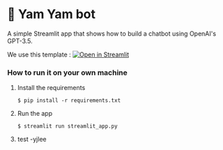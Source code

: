 # 💬 Yam Yam bot

A simple Streamlit app that shows how to build a chatbot using OpenAI's GPT-3.5.

We use this template : [![Open in Streamlit](https://static.streamlit.io/badges/streamlit_badge_black_white.svg)](https://chatbot-template.streamlit.app/)

### How to run it on your own machine

1. Install the requirements

   ```
   $ pip install -r requirements.txt
   ```

2. Run the app

   ```
   $ streamlit run streamlit_app.py

   ```
3. test -yjlee
